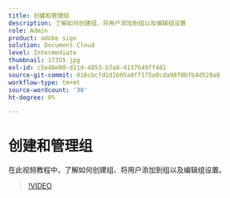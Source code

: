 ```yaml
---
title: 创建和管理组
description: 了解如何创建组、将用户添加到组以及编辑组设置
role: Admin
product: adobe sign
solution: Document Cloud
level: Intermediate
thumbnail: 17355.jpg
exl-id: c5e40e00-d11d-4853-b7a8-4137649ff481
source-git-commit: 018cbcfd1d1605a8ff175a0cda98f0bfb4d528a8
workflow-type: tm+mt
source-wordcount: '38'
ht-degree: 0%

---
```


# 创建和管理组

在此视频教程中，了解如何创建组、将用户添加到组以及编辑组设置。

>[!VIDEO](https://video.tv.adobe.com/v/17355?hidetitle=true)
